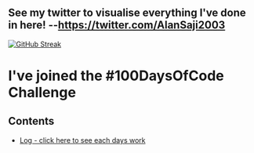 ## See my twitter to visualise everything I've done in here! --https://twitter.com/AlanSaji2003
[![GitHub Streak](https://streak-stats.demolab.com?user=Alansaji2003&theme=gruvbox&hide_border=true&date_format=j%20M%5B%20Y%5D)](https://git.io/streak-stats)
# I've joined the #100DaysOfCode Challenge

## Contents


* [Log - click here to see each days work](log.md)



